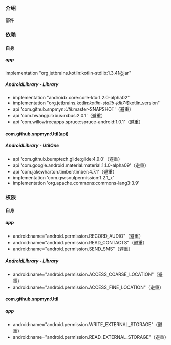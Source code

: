 ### 介绍
部件

### 依赖
#### 自身
##### app
implementation "org.jetbrains.kotlin:kotlin-stdlib:1.3.41@jar"
##### AndroidLibrary - Library
* implementation "androidx.core:core-ktx:1.2.0-alpha02"
* implementation "org.jetbrains.kotlin:*kotlin-stdlib-jdk7*:$kotlin_version"
* api 'com.github.snpmyn:*Util*:master-SNAPSHOT'（避重）
* api 'com.hwangjr.rxbus:rxbus:2.0.1'（避重）
* api 'com.willowtreeapps.spruce:spruce-android:1.0.1'（避重）
#### com.github.snpmyn:Util(api)
##### AndroidLibrary - UtilOne
* api 'com.github.bumptech.glide:glide:4.9.0'（避重）
* api 'com.google.android.material:material:1.1.0-alpha09'（避重）
* api 'com.jakewharton.timber:timber:4.7.1'（避重）
* implementation 'com.qw:soulpermission:1.2.1_x'
* implementation 'org.apache.commons:commons-lang3:3.9'

### 权限
#### 自身
##### app
* android:name="android.permission.RECORD_AUDIO"（避重）
* android:name="android.permission.READ_CONTACTS"（避重）
* android:name="android.permission.SEND_SMS"（避重）
##### AndroidLibrary - Library
* android:name="android.permission.ACCESS_COARSE_LOCATION"（避重）
* android:name="android.permission.ACCESS_FINE_LOCATION"（避重）
#### com.github.snpmyn:Util
##### app
* android:name="android.permission.WRITE_EXTERNAL_STORAGE"（避重）
* android:name="android.permission.READ_EXTERNAL_STORAGE"（避重）

